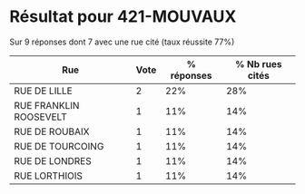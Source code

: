 # Résultat pour 421-MOUVAUX

Sur 9 réponses dont 7 avec une rue cité (taux réussite 77%)

| Rue | Vote | % réponses | % Nb rues cités|
|-----|------|------------|----------------|
| RUE DE LILLE | 2 | 22% | 28%|
| RUE FRANKLIN ROOSEVELT | 1 | 11% | 14%|
| RUE DE ROUBAIX | 1 | 11% | 14%|
| RUE DE TOURCOING | 1 | 11% | 14%|
| RUE DE LONDRES | 1 | 11% | 14%|
| RUE LORTHIOIS | 1 | 11% | 14%|
